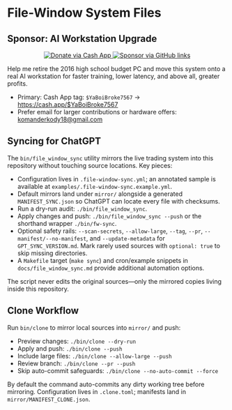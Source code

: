 # File-Window System Files

## Sponsor: AI Workstation Upgrade

<div align="center">

<a href="https://cash.app/$YaBoiBroke7567" target="_blank">
  <img src="https://img.shields.io/badge/Cash%20App-%24YaBoiBroke7567-00C244?style=for-the-badge" alt="Donate via Cash App" />
</a>
<a href="https://github.com/Kman182401/ai-trading-system#sponsor-ai-workstation-upgrade" target="_blank">
  <img src="https://img.shields.io/badge/Sponsor-AI%20Workstation%20Upgrade-ff69b4?style=for-the-badge&logo=github" alt="Sponsor via GitHub links" />
</a>

</div>

Help me retire the 2016 high school budget PC and move this system onto a real AI workstation for faster training, lower latency, and above all, greater profits.

- Primary: Cash App tag: `$YaBoiBroke7567` → https://cash.app/$YaBoiBroke7567
- Prefer email for larger contributions or hardware offers: komanderkody18@gmail.com

## Syncing for ChatGPT

The `bin/file_window_sync` utility mirrors the live trading system into this repository without touching source locations. Key pieces:

- Configuration lives in `.file-window-sync.yml`; an annotated sample is available at `examples/.file-window-sync.example.yml`.
- Default mirrors land under `mirror/` alongside a generated `MANIFEST_SYNC.json` so ChatGPT can locate every file with checksums.
- Run a dry-run audit: `./bin/file_window_sync`.
- Apply changes and push: `./bin/file_window_sync --push` or the shorthand wrapper `./bin/fw-sync`.
- Optional safety rails: `--scan-secrets`, `--allow-large`, `--tag`, `--pr`, `--manifest/--no-manifest`, and `--update-metadata` for `GPT_SYNC_VERSION.md`. Mark rarely used sources with `optional: true` to skip missing directories.
- A `Makefile` target (`make sync`) and cron/example snippets in `docs/file_window_sync.md` provide additional automation options.

The script never edits the original sources—only the mirrored copies living inside this repository.

## Clone Workflow

Run `bin/clone` to mirror local sources into `mirror/` and push:

- Preview changes: `./bin/clone --dry-run`
- Apply and push: `./bin/clone --push`
- Include large files: `./bin/clone --allow-large --push`
- Review branch: `./bin/clone --pr --push`
- Skip auto-commit safeguards: `./bin/clone --no-auto-commit --force`

By default the command auto-commits any dirty working tree before mirroring. Configuration lives in `.clone.toml`; manifests land in `mirror/MANIFEST_CLONE.json`.
